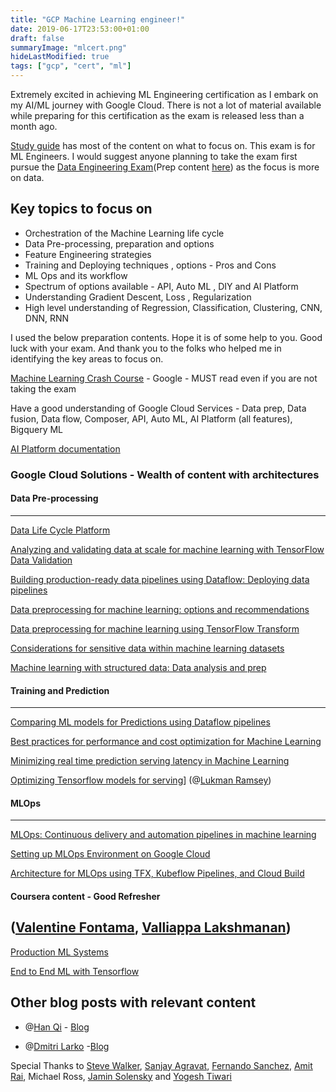 ```yaml
---
title: "GCP Machine Learning engineer!"
date: 2019-06-17T23:53:00+01:00
draft: false
summaryImage: "mlcert.png"
hideLastModified: true
tags: ["gcp", "cert", "ml"]
---
```

Extremely excited in achieving ML Engineering certification as I embark on my AI/ML journey with Google Cloud. There is not a lot of material available while preparing for this certification as the exam is released less than a month ago.

[Study guide](https://cloud.google.com/certification/guides/machine-learning-engineer) has most of the content on what to focus on. This exam is for ML Engineers. I would suggest anyone planning to take the exam first pursue the [Data Engineering Exam](https://cloud.google.com/certification/data-engineer)(Prep content [here](https://cloud.google.com/certification/data-engineer)) as the focus is more on data.

Key topics to focus on
----

* Orchestration of the Machine Learning life cycle
* Data Pre-processing, preparation and options
* Feature Engineering strategies
* Training and Deploying techniques , options - Pros and Cons
* ML Ops and its workflow
* Spectrum of options available - API, Auto ML , DIY and AI Platform
* Understanding Gradient Descent, Loss , Regularization
* High level understanding of Regression, Classification, Clustering, CNN, DNN, RNN

I used the below preparation contents. Hope it is of some help to you. Good luck with your exam. And thank you to the folks who helped me in identifying the key areas to focus on.

[Machine Learning Crash Course](https://developers.google.com/machine-learning/crash-course/) - Google - MUST read even if you are not taking the exam

Have a good understanding of Google Cloud Services - Data prep, Data fusion, Data flow, Composer, API, Auto ML, AI Platform (all features), Bigquery ML

[AI Platform documentation](https://cloud.google.com/ai-platform/docs?hl=en)

### Google Cloud Solutions - Wealth of content with architectures
#### Data Pre-processing
---- 

[Data Life Cycle Platform](https://cloud.google.com/solutions/data-lifecycle-cloud-platform)

[Analyzing and validating data at scale for machine learning with TensorFlow Data Validation](https://cloud.google.com/solutions/machine-learning/analyzing-and-validating-data-at-scale-for-ml-using-tfx)

[Building production-ready data pipelines using Dataflow: Deploying data pipelines](https://cloud.google.com/solutions/building-production-ready-data-pipelines-using-dataflow-deploying)

[Data preprocessing for machine learning: options and recommendations](https://cloud.google.com/solutions/machine-learning/data-preprocessing-for-ml-with-tf-transform-pt1)

[Data preprocessing for machine learning using TensorFlow Transform](https://cloud.google.com/solutions/machine-learning/data-preprocessing-for-ml-with-tf-transform-pt2)

[Considerations for sensitive data within machine learning datasets](https://cloud.google.com/solutions/sensitive-data-and-ml-datasets)

[Machine learning with structured data: Data analysis and prep](https://cloud.google.com/solutions/machine-learning/ml-on-structured-data-analysis-prep-1)

#### Training and Prediction
-----

[Comparing ML models for Predictions using Dataflow pipelines](https://cloud.google.com/solutions/comparing-ml-model-predictions-using-cloud-dataflow-pipelines)

[Best practices for performance and cost optimization for Machine Learning](https://cloud.google.com/solutions/machine-learning/best-practices-for-ml-performance-cost)

[Minimizing real time prediction serving latency in Machine Learning](https://cloud.google.com/solutions/machine-learning/minimizing-predictive-serving-latency-in-machine-learning)

[Optimizing Tensorflow models for serving](https://medium.com/google-cloud/optimizing-tensorflow-models-for-serving-959080e9ddbf)] (@[Lukman Ramsey](https://www.linkedin.com/in/lukmanramsey))

#### MLOps
-----

[MLOps: Continuous delivery and automation pipelines in machine learning](https://cloud.google.com/solutions/machine-learning/mlops-continuous-delivery-and-automation-pipelines-in-machine-learning)

[Setting up MLOps Environment on Google Cloud](https://cloud.google.com/solutions/machine-learning/setting-up-an-mlops-environment)

[Architecture for MLOps using TFX, Kubeflow Pipelines, and Cloud Build](https://cloud.google.com/solutions/machine-learning/architecture-for-mlops-using-tfx-kubeflow-pipelines-and-cloud-build)

#### Coursera content - Good Refresher 

 ([Valentine Fontama](https://www.linkedin.com/in/valentinefontama[), [Valliappa Lakshmanan](https://www.linkedin.com/in/valliappalakshmanan))
----

[Production ML Systems](https://www.coursera.org/learn/gcp-production-ml-systems/home/welcome)

[End to End ML with Tensorflow](https://www.coursera.org/learn/end-to-end-ml-tensorflow-gcp/home/welcome)

Other blog posts with relevant content
----

* @[Han Qi](https://www.linkedin.com/in/hanqi91/) - [Blog](https://towardsdatascience.com/20-days-to-google-cloud-professional-machine-learning-engineer-exam-beta-b48909499942)

* @[Dmitri Larko](https://www.linkedin.com/in/lerko/) -[Blog](https://deploy.live/blog/google-cloud-professional-machine-learning-engineer-certification-preparation-guide/)

Special Thanks to 
    [Steve Walker](https://www.linkedin.com/in/steve-walker-7473368/), [Sanjay Agravat](https://www.linkedin.com/in/sanjay-agravat-phd-545bab),
    [Fernando Sanchez](https://www.linkedin.com/in/fernandosanchezmunoz/), 
    [Amit Rai](https://www.linkedin.com/in/aamitrai/), 
    Michael Ross, 
    [Jamin Solensky](https://www.linkedin.com/in/jamin-solensky/) and 
    [Yogesh Tiwari](https://www.linkedin.com/in/yogeshtewari/)


